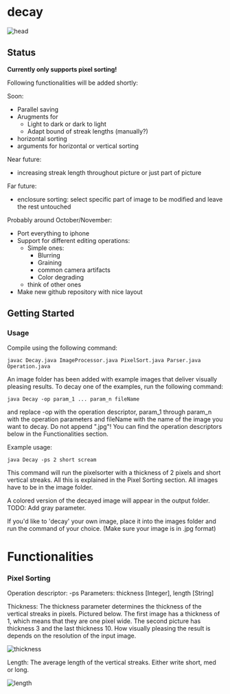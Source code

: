 # decay

![head](https://i.imgur.com/i4pZjV8.jpg)
## Status
**Currently only supports pixel sorting!**

Following functionalities will be added shortly:

Soon:
* Parallel saving
* Arugments for
  * Light to dark or dark to light
  * Adapt bound of streak lengths (manually?)
* horizontal sorting
* arguments for horizontal or vertical sorting

Near future:
* increasing streak length throughout picture or just part of picture

Far future:
* enclosure sorting: select specific part of image to be modified and leave the rest untouched

Probably around October/November:
* Port everything to iphone
* Support for different editing operations:
  * Simple ones:
    * Blurring
    * Graining
    * common camera artifacts
    * Color degrading
  * think of other ones
* Make new github repository with nice layout

## Getting Started
### Usage
Compile using the following command:

```
javac Decay.java ImageProcessor.java PixelSort.java Parser.java Operation.java
```
An image folder has been added with example images that deliver visually pleasing results. To decay one of the examples, run the following command:  

```
java Decay -op param_1 ... param_n fileName
```  
and replace -op with the operation descriptor, param_1 through param_n with the operation parameters and fileName with the name of the image you want to decay. Do not append ".jpg"! You can find the operation descriptors below in the Functionalities section.

Example usage:  

```
java Decay -ps 2 short scream
```  
This command will run the pixelsorter with a thickness of 2 pixels and short vertical streaks. All this is explained in the Pixel Sorting section. All images have to be in the image folder.

A colored version of the decayed image will appear in the output folder. TODO: Add gray parameter.

If you'd like to 'decay' your own image, place it into the images folder and run the command of your choice. (Make sure your image is in .jpg format)


# Functionalities
### Pixel Sorting

Operation descriptor: -ps
Parameters: thickness [Integer], length [String]

Thickness: The thickness parameter determines the thickness of the vertical streaks in pixels. Pictured below. The first image has a thickness of 1, which means that they are one pixel wide. The second picture has thickness 3 and the last thickness 10. How visually pleasing the result is depends on the resolution of the input image.  
  

![thickness](https://i.imgur.com/Xe3MK6J.png)
  
  
Length:
The average length of the vertical streaks. Either write short, med or long.  
  
![length](https://i.imgur.com/VIs7OAo.jpg)
